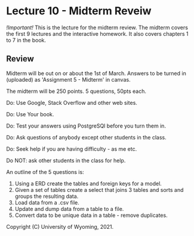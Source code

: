 




<style>
.pagebreak { page-break-before: always; }
.half { height: 200px; }
</style>



# Lecture 10 - Midterm Reveiw

*!Important!* This is the lecture for the midterm review.  The midterm covers the first 9 lectures and the interactive homework.
It also covers chapters 1 to 7 in the book.

## Review

Midterm will be out on or about the 1st of March.  Answers to be turned in (uploaded) as 'Assignment 5 - Midterm' in canvas.

The midterm will be 250 points.  5 questions, 50pts each.  

Do: Use Google, Stack Overflow and other web sites.

Do: Use Your book.

Do: Test your answers using PostgreSQl before you turn them in.

Do: Ask questions of anybody except other students in the class.

Do: Seek help if you are having difficulty - as me etc.

Do NOT: ask other students in the class for help.

An outline of the 5 questions is:

1. Using a ERD create the tables and foreign keys for a model.
2. Given a set of tables create a select that joins 3 tables and sorts and groups the resulting data.
3. Load data from a .csv file.
4. Update and dump data from a table to a file.
5. Convert data to be unique data in a table - remove duplicates.



Copyright (C) University of Wyoming, 2021.


